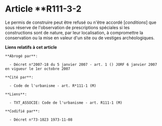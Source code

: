 # Article **R111-3-2

Le permis de construire peut être refusé ou n'être accordé [*conditions*] que sous réserve de l'observation de prescriptions
spéciales si les constructions sont de nature, par leur localisation, à compromettre la conservation ou la mise en valeur
d'un site ou de vestiges archéologiques.

**Liens relatifs à cet article**

	**Abrogé par**:

	  - Décret n°2007-18 du 5 janvier 2007 - art. 1 () JORF 6 janvier 2007 en vigueur le 1er octobre 2007

	**Cité par**:

	  - Code de l'urbanisme - art. R*111-1 (M)

	**Liens**:

	  - TXT_ASSOCIE: Code de l'urbanisme - art. R111-1 (M)

	**Codifié par**:

	  - Décret n°73-1023 1973-11-08
